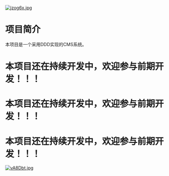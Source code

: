 [![jzog6x.jpg](https://s1.ax1x.com/2022/07/26/jzog6x.jpg)](https://imgtu.com/i/jzog6x)
# 项目简介
本项目是一个采用DDD实现的CMS系统。

# 本项目还在持续开发中，欢迎参与前期开发！！！
# 本项目还在持续开发中，欢迎参与前期开发！！！
# 本项目还在持续开发中，欢迎参与前期开发！！！

[![vA8Dbt.jpg](https://s1.ax1x.com/2022/08/01/vA8Dbt.jpg)](https://imgtu.com/i/vA8Dbt)
